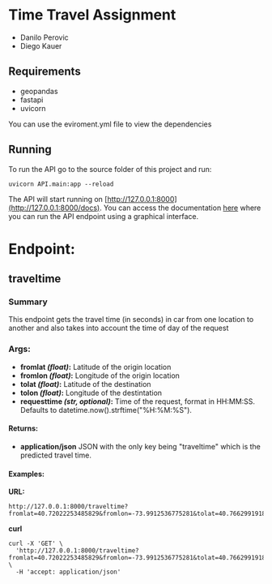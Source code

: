 # Time Travel Assignment

- Danilo Perovic
- Diego Kauer

## Requirements

- geopandas
- fastapi
- uvicorn

You can use the eviroment.yml file to view the dependencies

## Running

To run the API go to the source folder of this project and run:
```
uvicorn API.main:app --reload
```

The API will start running on [http://127.0.0.1:8000](http://127.0.0.1:8000/docs). You can access the documentation [here](http://127.0.0.1:8000/docs) where you can run the API endpoint using a graphical interface.

# Endpoint:

## traveltime

### Summary
This endpoint gets the travel time (in seconds) in car from one location to another
and also takes into account the time of day of the request

### Args:
- **fromlat *(float)*:** Latitude of the origin location
- **fromlon *(float)*:** Longitude of the origin location
- **tolat *(float)*:** Latitude of the destination
- **tolon *(float)*:** Longitude of the destintation
- **requesttime *(str, optional)*:** Time of the request, format in HH:MM:SS. Defaults to datetime.now().strftime("%H:%M:%S").

#### Returns:
- **application/json** JSON with the only key being "traveltime" which is the predicted travel time.

#### Examples:

**URL:**
```
http://127.0.0.1:8000/traveltime?fromlat=40.72022253485829&fromlon=-73.9912536775281&tolat=40.766299191830804&tolon=-73.99340186612699&requesttime=11%3A54%3A45
```

**curl**
```
curl -X 'GET' \
  'http://127.0.0.1:8000/traveltime?fromlat=40.72022253485829&fromlon=-73.9912536775281&tolat=40.766299191830804&tolon=-73.99340186612699&requesttime=11%3A54%3A45' \
  -H 'accept: application/json'
```